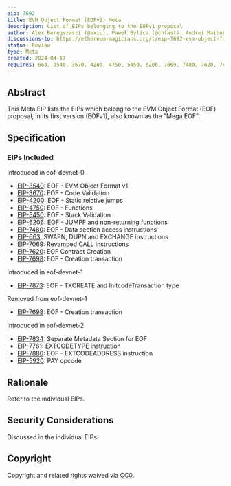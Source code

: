 ```yaml
---
eip: 7692
title: EVM Object Format (EOFv1) Meta
description: List of EIPs belonging to the EOFv1 proposal
author: Alex Beregszaszi (@axic), Paweł Bylica (@chfast), Andrei Maiboroda (@gumb0), Piotr Dobaczewski (@pdobacz), Danno Ferrin (@shemnon)
discussions-to: https://ethereum-magicians.org/t/eip-7692-evm-object-format-eof-meta/19686
status: Review
type: Meta
created: 2024-04-17
requires: 663, 3540, 3670, 4200, 4750, 5450, 6206, 7069, 7480, 7620, 7698
---
```


## Abstract

This Meta EIP lists the EIPs which belong to the EVM Object Format (EOF) proposal, in its first version (EOFv1), also known as the "Mega EOF".

## Specification

### EIPs Included

Introduced in eof-devnet-0

- [EIP-3540](./eip-3540.md): EOF - EVM Object Format v1
- [EIP-3670](./eip-3670.md): EOF - Code Validation
- [EIP-4200](./eip-4200.md): EOF - Static relative jumps
- [EIP-4750](./eip-4750.md): EOF - Functions
- [EIP-5450](./eip-5450.md): EOF - Stack Validation
- [EIP-6206](./eip-6206.md): EOF - JUMPF and non-returning functions
- [EIP-7480](./eip-7480.md): EOF - Data section access instructions
- [EIP-663](./eip-663.md): SWAPN, DUPN and EXCHANGE instructions
- [EIP-7069](./eip-7069.md): Revamped CALL instructions
- [EIP-7620](./eip-7620.md): EOF Contract Creation
- [EIP-7698](./eip-7698.md): EOF - Creation transaction

Introduced in eof-devnet-1

- [EIP-7873](./eip-7873.md): EOF - TXCREATE and InitcodeTransaction type

Removed from eof-devnet-1

- [EIP-7698](./eip-7698.md): EOF - Creation transaction

Introduced in eof-devnet-2

- [EIP-7834](./eip-7834.md): Separate Metadata Section for EOF
- [EIP-7761](./eip-7761.md): EXTCODETYPE instruction
- [EIP-7880](./eip-7880.md): EOF - EXTCODEADDRESS instruction
- [EIP-5920](./eip-5920.md): PAY opcode



## Rationale

Refer to the individual EIPs.

## Security Considerations

Discussed in the individual EIPs.

## Copyright

Copyright and related rights waived via [CC0](../LICENSE.md).
